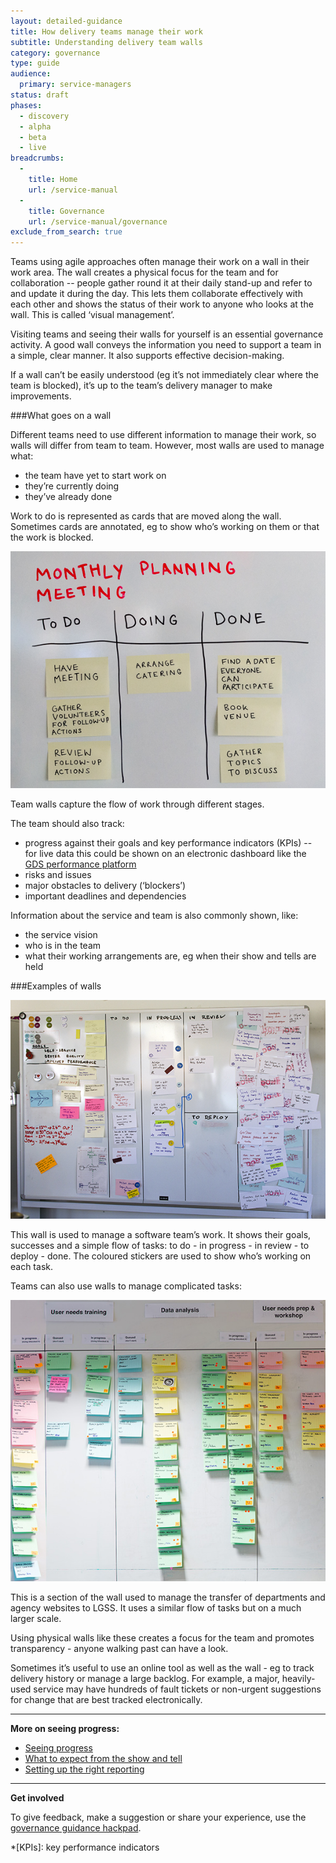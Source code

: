 ```yaml
---
layout: detailed-guidance
title: How delivery teams manage their work
subtitle: Understanding delivery team walls
category: governance
type: guide
audience:
  primary: service-managers
status: draft
phases:
  - discovery
  - alpha
  - beta
  - live
breadcrumbs:
  -
    title: Home
    url: /service-manual
  -
    title: Governance
    url: /service-manual/governance
exclude_from_search: true
---
```


Teams using agile approaches often manage their work on a wall in their work area. The wall creates a physical focus for the team and for collaboration -- people gather round it at their daily stand-up and refer to and update it during the day. This lets them collaborate effectively with each other and shows the status of their work to anyone who looks at the wall. This is called ‘visual management’. 

Visiting teams and seeing their walls for yourself is an essential governance activity. A good wall conveys the information you need to support a team in a simple, clear manner. It also supports effective decision-making. 

If a wall can’t be easily understood (eg it’s not immediately clear where the team is blocked), it’s up to the team’s delivery manager to make improvements.

###What goes on a wall

Different teams need to use different information to manage their work, so walls will differ from team to team. However, most walls are used to manage what:

+ the team have yet to start work on
+ they’re currently doing
+ they’ve already done

Work to do is represented as cards that are moved along the wall. Sometimes cards are annotated, eg to show who’s working on them or that the work is blocked.

<img src="/service-manual/assets/images/governance/example-wall.jpg" alt="An example of a wall">

Team walls capture the flow of work through different stages.

The team should also track:

+ progress against their goals and key performance indicators (KPIs) -- for live data this could be shown on an electronic dashboard like the [GDS performance platform](https://www.gov.uk/performance)
+ risks and issues
+ major obstacles to delivery (‘blockers’)
+ important deadlines and dependencies

Information about the service and team is also commonly shown, like:

+ the service vision
+ who is in the team
+ what their working arrangements are, eg when their show and tells are held 

###Examples of walls

<img src="/service-manual/assets/images/governance/simple-wall.jpg" alt="A simple wall">

This wall is used to manage a software team’s work. It shows their goals, successes and a simple flow of tasks: to do - in progress - in review - to deploy - done. The coloured stickers are used to show who’s working on each task.

Teams can also use walls to manage complicated tasks:

<img src="/service-manual/assets/images/governance/complex-wall.jpg" alt="A complex wall">

This is a section of the wall used to manage the transfer of departments and agency websites to LGSS. It uses a similar flow of tasks but on a much larger scale.

Using physical walls like these creates a focus for the team and promotes transparency - anyone walking past can have a look. 

Sometimes it’s useful to use an online tool as well as the wall - eg to track delivery history or manage a large backlog. For example, a major, heavily-used service may have hundreds of fault tickets or non-urgent suggestions for change that are best tracked electronically. 

<hr>

**More on seeing progress:**

+ [Seeing progress](/service-manual/governance/seeing-progress)
+ [What to expect from the show and tell](/service-manual/governance/what-to-expect-from-the-show-and-tell)
+ [Setting up the right reporting](/service-manual/governance/setting-up-the-right-reporting)

<hr>

**Get involved**

To give feedback, make a suggestion or share your experience, use the [governance guidance hackpad](https://gds-governance-guidance.hackpad.com/How-delivery-teams-manage-their-work-UlsicSQ1VSu).

*[KPIs]: key performance indicators
